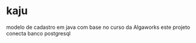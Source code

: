 # kaju
modelo de cadastro em java
com base no curso da Algaworks
este projeto conecta banco postgresql

